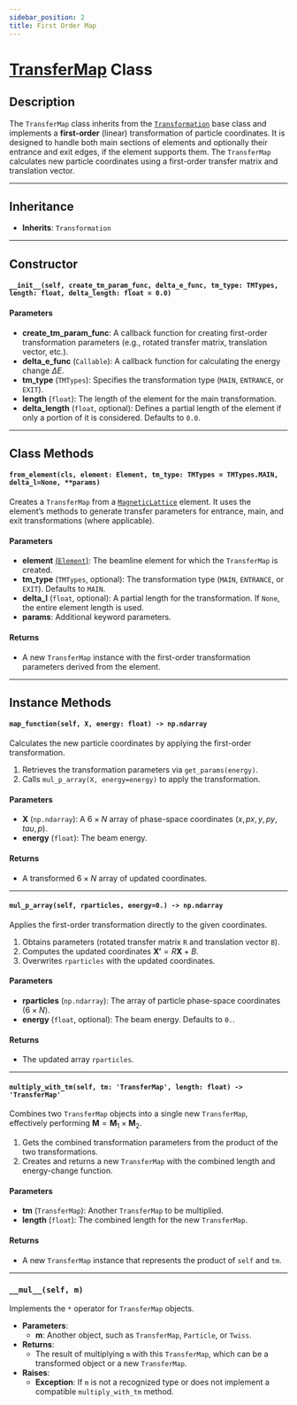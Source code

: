 ```yaml
---
sidebar_position: 2
title: First Order Map
---
```


# [TransferMap](https://github.com/ocelot-collab/ocelot/blob/master/ocelot/cpbd/transformations/transfer_map.py) Class 

## Description

The `TransferMap` class inherits from the [`Transformation`](transormation.md) base class and implements a **first-order** (linear) 
transformation of particle coordinates. It is designed to handle both main sections of elements and optionally 
their entrance and exit edges, if the element supports them. The `TransferMap` calculates new particle coordinates using 
a first-order transfer matrix and translation vector.

---

## Inheritance

- **Inherits**: `Transformation`

---

## Constructor

#### `__init__(self, create_tm_param_func, delta_e_func, tm_type: TMTypes, length: float, delta_length: float = 0.0)`

#### Parameters

- **create_tm_param_func**: A callback function for creating first-order transformation parameters (e.g., rotated transfer matrix, translation vector, etc.).
- **delta_e_func** (`Callable`): A callback function for calculating the energy change $\Delta E$.  
- **tm_type** (`TMTypes`): Specifies the transformation type (`MAIN`, `ENTRANCE`, or `EXIT`).  
- **length** (`float`): The length of the element for the main transformation.  
- **delta_length** (`float`, optional): Defines a partial length of the element if only a portion of it is considered. Defaults to `0.0`.

---

## Class Methods

#### `from_element(cls, element: Element, tm_type: TMTypes = TMTypes.MAIN, delta_l=None, **params)`

Creates a `TransferMap` from a [`MagneticLattice`](../OCELOT%20fundamentals/magnet-lattice.md) element. 
It uses the element’s methods to generate transfer parameters for entrance, main, and exit transformations (where applicable).

#### Parameters

- **element** [(`Element`)](../elements/element.md): The beamline element for which the `TransferMap` is created.
- **tm_type** (`TMTypes`, optional): The transformation type (`MAIN`, `ENTRANCE`, or `EXIT`). Defaults to `MAIN`.
- **delta_l** (`float`, optional): A partial length for the transformation. If `None`, the entire element length is used.
- **params**: Additional keyword parameters.

#### Returns

- A new `TransferMap` instance with the first-order transformation parameters derived from the element.

---

## Instance Methods

#### `map_function(self, X, energy: float) -> np.ndarray`

Calculates the new particle coordinates by applying the first-order transformation.  

1. Retrieves the transformation parameters via `get_params(energy)`.  
2. Calls `mul_p_array(X, energy=energy)` to apply the transformation.  

#### Parameters

- **X** (`np.ndarray`): A $6 \times N$ array of phase-space coordinates $(x, px, y, py, tau, p)$.
- **energy** (`float`): The beam energy.

#### Returns

- A transformed $6 \times N$ array of updated coordinates.

---

#### `mul_p_array(self, rparticles, energy=0.) -> np.ndarray`

Applies the first-order transformation directly to the given coordinates.

1. Obtains parameters (rotated transfer matrix `R` and translation vector `B`).
2. Computes the updated coordinates $\mathbf{X'} = R \mathbf{X} + B$.
3. Overwrites `rparticles` with the updated coordinates.

#### Parameters

- **rparticles** (`np.ndarray`): The array of particle phase-space coordinates $(6 \times N)$.
- **energy** (`float`, optional): The beam energy. Defaults to `0.`.

#### Returns

- The updated array `rparticles`.

---

#### `multiply_with_tm(self, tm: 'TransferMap', length: float) -> 'TransferMap'`

Combines two `TransferMap` objects into a single new `TransferMap`, effectively performing $\mathbf{M} = \mathbf{M}_1 \times \mathbf{M}_2$.

1. Gets the combined transformation parameters from the product of the two transformations.
2. Creates and returns a new `TransferMap` with the combined length and energy-change function.

#### Parameters

- **tm** (`TransferMap`): Another `TransferMap` to be multiplied.
- **length** (`float`): The combined length for the new `TransferMap`.

#### Returns

- A new `TransferMap` instance that represents the product of `self` and `tm`.

---

### `__mul__(self, m)`

Implements the `*` operator for `TransferMap` objects. 

- **Parameters**:  
  - **m**: Another object, such as `TransferMap`, `Particle`, or `Twiss`.  
- **Returns**:  
  - The result of multiplying `m` with this `TransferMap`, which can be a transformed object or a new `TransferMap`.  
- **Raises**:  
  - **Exception**: If `m` is not a recognized type or does not implement a compatible `multiply_with_tm` method.

